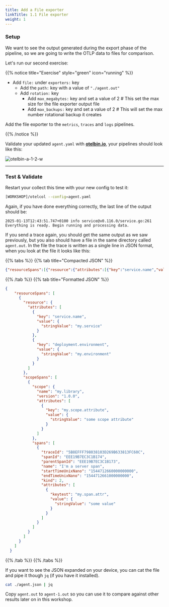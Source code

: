 ```yaml
---
title: Add a File exporter
linkTitle: 1.1 File exporter
weight: 1
---
```

### Setup

We want to see the output generated during the export phase of the pipeline, so we are going to write the OTLP data to files for comparison.

Let's run our second exercise:

{{% notice title="Exercise" style="green" icon="running" %}}

- Add `file:` under `exporters:` key
  - Add the `path:` key with a value of `"./agent.out"`
  - Add `rotation:` key
    - Add `max_megabytes:` key and set a value of 2 # This set the max size for the file exporter output file
    - Add `max_backups:` key and set a value of 2 # This will set the max number rotational backup it creates 

Add the file exporter to the `metrics`, `traces` and `logs` pipelines.

{{% /notice %}}

Validate your updated `agent.yaml` with **[otelbin.io](https://www.otelbin.io/)**, your pipelines should look like this:

![otelbin-a-1-2-w](../../images/agent-1-2w.png)

---

### Test & Validate

Restart your collect this time with your new config to test it:

```bash
[WORKSHOP]/otelcol --config=agent.yaml
```

Again, if you have done everything correctly, the last line of the output should be:

```text
2025-01-13T12:43:51.747+0100 info service@v0.116.0/service.go:261 Everything is ready. Begin running and processing data.
```

If you send a trace again, you should get the same output as we saw previously, but you also should have a file in the same directory called `agent.out`.
In the file the trace is written as a single line in JSON format, when you look at the file it looks like this:

{{% tabs %}}
{{% tab title="Compacted JSON" %}}

```json
{"resourceSpans":[{"resource":{"attributes":[{"key":"service.name","value":{"stringValue":"my.service"}},{"key":"deployment.environment","value":{"stringValue":"my.environment"}}]},"scopeSpans":[{"scope":{"name":"my.library","version":"1.0.0","attributes":[{"key":"my.scope.attribute","value":{"stringValue":"some scope attribute"}}]},"spans":[{"traceId":"5B8EFFF798038103D269B633813FC60C","spanId":"EEE19B7EC3C1B174","parentSpanId":"EEE19B7EC3C1B173","name":"I'm a server span","startTimeUnixNano":"1544712660000000000","endTimeUnixNano":"1544712661000000000","kind":2,"attributes":[{"keytest":"my.span.attr","value":{"stringValue":"some value"}}]}]}]}]}
```

{{% /tab %}}
{{% tab title="Formatted JSON" %}}

```json
{
    "resourceSpans": [
      {
        "resource": {
          "attributes": [
            {
              "key": "service.name",
              "value": {
                "stringValue": "my.service"
              }
            },
            {
              "key": "deployment.environment",
              "value": {
                "stringValue": "my.environment"
              }
            }
          ]
        },
        "scopeSpans": [
          {
            "scope": {
              "name": "my.library",
              "version": "1.0.0",
              "attributes": [
                {
                  "key": "my.scope.attribute",
                  "value": {
                    "stringValue": "some scope attribute"
                  }
                }
              ]
            },
            "spans": [
              {
                "traceId": "5B8EFFF798038103D269B633813FC60C",
                "spanId": "EEE19B7EC3C1B174",
                "parentSpanId": "EEE19B7EC3C1B173",
                "name": "I'm a server span",
                "startTimeUnixNano": "1544712660000000000",
                "endTimeUnixNano": "1544712661000000000",
                "kind": 2,
                "attributes": [
                  {
                    "keytest": "my.span.attr",
                    "value": {
                      "stringValue": "some value"
                    }
                  }
                ]
              }
            ]
          }
        ]
      }
    ]
  }
```

{{% /tab %}}
{{% /tabs %}}

If you want to see the JSON expanded on your device, you can cat the file and pipe it though `jq` (if you have it installed).

```bash
cat ./agent.json | jq
```

Copy `agent.out` to `agent-1.out` so you can use it to compare against other results later on in this workshop.
